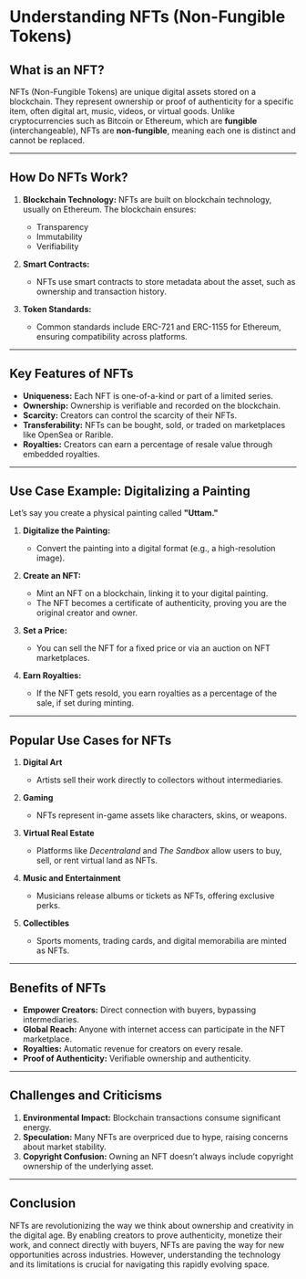 # Understanding NFTs (Non-Fungible Tokens)

## What is an NFT?
NFTs (Non-Fungible Tokens) are unique digital assets stored on a blockchain. They represent ownership or proof of authenticity for a specific item, often digital art, music, videos, or virtual goods. Unlike cryptocurrencies such as Bitcoin or Ethereum, which are **fungible** (interchangeable), NFTs are **non-fungible**, meaning each one is distinct and cannot be replaced.

---

## How Do NFTs Work?
1. **Blockchain Technology:**
   NFTs are built on blockchain technology, usually on Ethereum. The blockchain ensures:
   - Transparency
   - Immutability
   - Verifiability

2. **Smart Contracts:**
   - NFTs use smart contracts to store metadata about the asset, such as ownership and transaction history.

3. **Token Standards:**
   - Common standards include ERC-721 and ERC-1155 for Ethereum, ensuring compatibility across platforms.

---

## Key Features of NFTs
- **Uniqueness:** Each NFT is one-of-a-kind or part of a limited series.
- **Ownership:** Ownership is verifiable and recorded on the blockchain.
- **Scarcity:** Creators can control the scarcity of their NFTs.
- **Transferability:** NFTs can be bought, sold, or traded on marketplaces like OpenSea or Rarible.
- **Royalties:** Creators can earn a percentage of resale value through embedded royalties.

---

## Use Case Example: Digitalizing a Painting
Let’s say you create a physical painting called **"Uttam."**

1. **Digitalize the Painting:**
   - Convert the painting into a digital format (e.g., a high-resolution image).

2. **Create an NFT:**
   - Mint an NFT on a blockchain, linking it to your digital painting.
   - The NFT becomes a certificate of authenticity, proving you are the original creator and owner.

3. **Set a Price:**
   - You can sell the NFT for a fixed price or via an auction on NFT marketplaces.

4. **Earn Royalties:**
   - If the NFT gets resold, you earn royalties as a percentage of the sale, if set during minting.

---

## Popular Use Cases for NFTs
1. **Digital Art**
   - Artists sell their work directly to collectors without intermediaries.

2. **Gaming**
   - NFTs represent in-game assets like characters, skins, or weapons.

3. **Virtual Real Estate**
   - Platforms like *Decentraland* and *The Sandbox* allow users to buy, sell, or rent virtual land as NFTs.

4. **Music and Entertainment**
   - Musicians release albums or tickets as NFTs, offering exclusive perks.

5. **Collectibles**
   - Sports moments, trading cards, and digital memorabilia are minted as NFTs.

---

## Benefits of NFTs
- **Empower Creators:** Direct connection with buyers, bypassing intermediaries.
- **Global Reach:** Anyone with internet access can participate in the NFT marketplace.
- **Royalties:** Automatic revenue for creators on every resale.
- **Proof of Authenticity:** Verifiable ownership and authenticity.

---

## Challenges and Criticisms
1. **Environmental Impact:** Blockchain transactions consume significant energy.
2. **Speculation:** Many NFTs are overpriced due to hype, raising concerns about market stability.
3. **Copyright Confusion:** Owning an NFT doesn’t always include copyright ownership of the underlying asset.

---

## Conclusion
NFTs are revolutionizing the way we think about ownership and creativity in the digital age. By enabling creators to prove authenticity, monetize their work, and connect directly with buyers, NFTs are paving the way for new opportunities across industries. However, understanding the technology and its limitations is crucial for navigating this rapidly evolving space.

